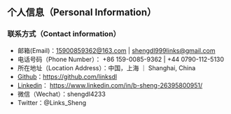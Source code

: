 <!-- ## Personal Information

### Contact information
- Email: shengdl999links@gmail.com
- Phone Number: +44 0790-112-5130
- Address: Leeds, UK
- [Github](https://github.com/linksdl): https://github.com/linksdl
- [Linkedin]( https://www.linkedin.com/in/b-sheng-26395800951/): https://www.linkedin.com/in/b-sheng-26395800951/
- Twitter: @Links_Sheng
 -->

## 个人信息（Personal Information）

### 联系方式（Contact information）
- 邮箱(Email)：15900859362@163.com | shengdl999links@gmail.com
- 电话号码（Phone Number）： +86 159-0085-9362 | +44 0790-112-5130
- 所在地址（Location Address）：中国，上海 ｜ Shanghai, China
- [Github](https://github.com/linksdl)：https://github.com/linksdl
- [Linkedin]( https://www.linkedin.com/in/b-sheng-26395800951/)： https://www.linkedin.com/in/b-sheng-26395800951/
- 微信（Wechat）：shengdl4233
- Twitter：@Links_Sheng


